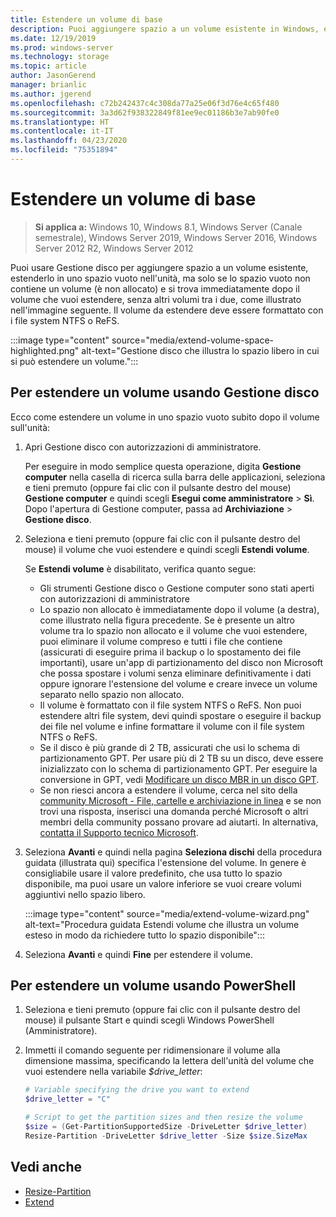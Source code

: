 ```yaml
---
title: Estendere un volume di base
description: Puoi aggiungere spazio a un volume esistente in Windows, estenderlo in uno spazio vuoto nell'unità, ma solo se lo spazio vuoto non contiene un volume (non allocato) e si trova immediatamente dopo il volume che vuoi estendere, senza altri volumi tra i due. Questo articolo descrive come eseguire l'operazione di estensione del volume.
ms.date: 12/19/2019
ms.prod: windows-server
ms.technology: storage
ms.topic: article
author: JasonGerend
manager: brianlic
ms.author: jgerend
ms.openlocfilehash: c72b242437c4c308da77a25e06f3d76e4c65f480
ms.sourcegitcommit: 3a3d62f938322849f81ee9ec01186b3e7ab90fe0
ms.translationtype: HT
ms.contentlocale: it-IT
ms.lasthandoff: 04/23/2020
ms.locfileid: "75351894"
---
```

# <a name="extend-a-basic-volume"></a>Estendere un volume di base

> **Si applica a:** Windows 10, Windows 8.1, Windows Server (Canale semestrale), Windows Server 2019, Windows Server 2016, Windows Server 2012 R2, Windows Server 2012

Puoi usare Gestione disco per aggiungere spazio a un volume esistente, estenderlo in uno spazio vuoto nell'unità, ma solo se lo spazio vuoto non contiene un volume (è non allocato) e si trova immediatamente dopo il volume che vuoi estendere, senza altri volumi tra i due, come illustrato nell'immagine seguente. Il volume da estendere deve essere formattato con i file system NTFS o ReFS.

:::image type="content" source="media/extend-volume-space-highlighted.png" alt-text="Gestione disco che illustra lo spazio libero in cui si può estendere un volume.":::

## <a name="to-extend-a-volume-by-using-disk-management"></a>Per estendere un volume usando Gestione disco

Ecco come estendere un volume in uno spazio vuoto subito dopo il volume sull'unità:

1. Apri Gestione disco con autorizzazioni di amministratore.

   Per eseguire in modo semplice questa operazione, digita **Gestione computer** nella casella di ricerca sulla barra delle applicazioni, seleziona e tieni premuto (oppure fai clic con il pulsante destro del mouse) **Gestione computer** e quindi scegli **Esegui come amministratore** > **Sì**. Dopo l'apertura di Gestione computer, passa ad **Archiviazione** > **Gestione disco**.
2. Seleziona e tieni premuto (oppure fai clic con il pulsante destro del mouse) il volume che vuoi estendere e quindi scegli **Estendi volume**.

   Se **Estendi volume** è disabilitato, verifica quanto segue:
    - Gli strumenti Gestione disco o Gestione computer sono stati aperti con autorizzazioni di amministratore
    - Lo spazio non allocato è immediatamente dopo il volume (a destra), come illustrato nella figura precedente. Se è presente un altro volume tra lo spazio non allocato e il volume che vuoi estendere, puoi eliminare il volume compreso e tutti i file che contiene (assicurati di eseguire prima il backup o lo spostamento dei file importanti), usare un'app di partizionamento del disco non Microsoft che possa spostare i volumi senza eliminare definitivamente i dati oppure ignorare l'estensione del volume e creare invece un volume separato nello spazio non allocato.
    - Il volume è formattato con il file system NTFS o ReFS. Non puoi estendere altri file system, devi quindi spostare o eseguire il backup dei file nel volume e infine formattare il volume con il file system NTFS o ReFS.
    - Se il disco è più grande di 2 TB, assicurati che usi lo schema di partizionamento GPT. Per usare più di 2 TB su un disco, deve essere inizializzato con lo schema di partizionamento GPT. Per eseguire la conversione in GPT, vedi [Modificare un disco MBR in un disco GPT](change-an-mbr-disk-into-a-gpt-disk.md).
    - Se non riesci ancora a estendere il volume, cerca nel sito della [community Microsoft - File, cartelle e archiviazione in linea](https://answers.microsoft.com/en-us/windows/forum/windows_10-files?sort=lastreplydate&dir=desc&tab=All&status=all&mod=&modAge=&advFil=&postedAfter=&postedBefore=&threadType=all&isFilterExpanded=true&tm=1514405359639) e se non trovi una risposta, inserisci una domanda perché Microsoft o altri membri della community possano provare ad aiutarti. In alternativa, [contatta il Supporto tecnico Microsoft](https://support.microsoft.com/contactus/).

3. Seleziona **Avanti** e quindi nella pagina **Seleziona dischi** della procedura guidata (illustrata qui) specifica l'estensione del volume. In genere è consigliabile usare il valore predefinito, che usa tutto lo spazio disponibile, ma puoi usare un valore inferiore se vuoi creare volumi aggiuntivi nello spazio libero.

   :::image type="content" source="media/extend-volume-wizard.png" alt-text="Procedura guidata Estendi volume che illustra un volume esteso in modo da richiedere tutto lo spazio disponibile":::

4. Seleziona **Avanti** e quindi **Fine** per estendere il volume.

## <a name="to-extend-a-volume-by-using-powershell"></a>Per estendere un volume usando PowerShell

1. Seleziona e tieni premuto (oppure fai clic con il pulsante destro del mouse) il pulsante Start e quindi scegli Windows PowerShell (Amministratore).
2. Immetti il comando seguente per ridimensionare il volume alla dimensione massima, specificando la lettera dell'unità del volume che vuoi estendere nella variabile *$drive_letter*:

   ```PowerShell
   # Variable specifying the drive you want to extend
   $drive_letter = "C"

   # Script to get the partition sizes and then resize the volume
   $size = (Get-PartitionSupportedSize -DriveLetter $drive_letter)
   Resize-Partition -DriveLetter $drive_letter -Size $size.SizeMax
   ```

## <a name="see-slso"></a>Vedi anche

- [Resize-Partition](https://docs.microsoft.com/powershell/module/storage/resize-partition)
- [Extend](https://docs.microsoft.com/windows-server/administration/windows-commands/extend)
